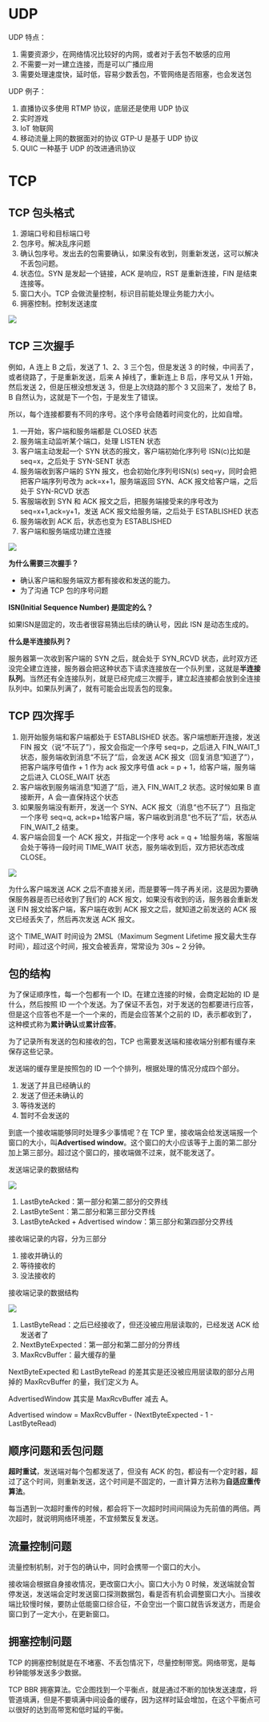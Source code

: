 # UDP

UDP 特点：
1. 需要资源少，在网络情况比较好的内网，或者对于丢包不敏感的应用
2. 不需要一对一建立连接，而是可以广播应用
3. 需要处理速度快，延时低，容易少数丢包，不管网络是否阻塞，也会发送包

UDP 例子：
1. 直播协议多使用 RTMP 协议，底层还是使用 UDP 协议
2. 实时游戏
3. IoT 物联网
4. 移动流量上网的数据面对的协议 GTP-U 是基于 UDP 协议
5. QUIC 一种基于 UDP 的改进通讯协议

# TCP

## TCP 包头格式
1. 源端口号和目标端口号
2. 包序号。解决乱序问题
3. 确认包序号。发出去的包需要确认，如果没有收到，则重新发送，这可以解决不丢包问题。
4. 状态位。SYN 是发起一个链接，ACK 是响应，RST 是重新连接，FIN 是结束连接等。
5. 窗口大小。TCP 会做流量控制，标识目前能处理业务能力大小。
6. 拥塞控制。控制发送速度

![](leanote://file/getImage?fileId=5d63eb1b89d01b3e50000000)


## TCP 三次握手

例如，A 连上 B 之后，发送了 1、2、3 三个包，但是发送 3 的时候，中间丢了，或者绕路了，于是重新发送，后来 A 掉线了，重新连上 B 后，序号又从 1 开始，然后发送 2，但是压根没想发送 3，但是上次绕路的那个 3 又回来了，发给了 B，B 自然认为，这就是下一个包，于是发生了错误。

所以，每个连接都要有不同的序号。这个序号会随着时间变化的，比如自增。

1. 一开始，客户端和服务端都是 CLOSED 状态
2. 服务端主动监听某个端口，处理 LISTEN 状态
3. 客户端主动发起一个 SYN 状态的报文，客户端初始化序列号 ISN(c)比如是 seq=x，之后处于 SYN-SENT 状态
4. 服务端收到客户端的 SYN 报文，也会初始化序列号ISN(s) seq=y，同时会把把客户端序列号改为 ack=x+1，服务端返回 SYN、ACK 报文给客户端，之后处于 SYN-RCVD 状态
5. 客服端收到 SYN 和 ACK 报文之后，把服务端接受来的序号改为 seq=x+1,ack=y+1，发送 ACK 报文给服务端，之后处于 ESTABLISHED 状态
6. 服务端收到 ACK 后，状态也变为 ESTABLISHED
7. 客户端和服务端成功建立连接

![](leanote://file/getImage?fileId=5d63eeed89d01b3e50000001)

**为什么需要三次握手？**

- 确认客户端和服务端双方都有接收和发送的能力。
- 为了沟通 TCP 包的序号问题

**ISN(Initial Sequence Number) 是固定的么？**

如果ISN是固定的，攻击者很容易猜出后续的确认号，因此 ISN 是动态生成的。

**什么是半连接队列？**

服务器第一次收到客户端的 SYN 之后，就会处于 SYN_RCVD 状态，此时双方还没完全建立连接，服务器会把这种状态下请求连接放在一个队列里，这就是**半连接队列**。当然还有全连接队列，就是已经完成三次握手，建立起连接都会放到全连接队列中。如果队列满了，就有可能会出现丢包的现象。

## TCP 四次挥手

1. 刚开始服务端和客户端都处于 ESTABLISHED 状态。客户端想断开连接，发送 FIN 报文（说“不玩了”），报文会指定一个序号 seq=p，之后进入 FIN_WAIT_1 状态，服务端收到消息“不玩了”后，会发送 ACK 报文（回复消息“知道了”），把客户端序号值作 + 1 作为 ack 报文序号值  ack = p + 1，给客户端，服务端之后进入 CLOSE_WAIT 状态
2. 客户端收到服务端消息“知道了”后，进入 FIN_WAIT_2 状态。这时候如果 B 直接断开，A 会一直保持这个状态
3. 如果服务端没有断开，发送一个 SYN、ACK 报文（消息“也不玩了”）且指定一个序号 seq=q, ack=p+1给客户端，客户端收到消息“也不玩了”后，状态从 FIN_WAIT_2 结束。
4. 客户端会回复一个 ACK 报文，并指定一个序号 ack = q + 1给服务端，客服端会处于等待一段时间 TIME_WAIT 状态，服务端收到后，双方把状态改成 CLOSE。

![](leanote://file/getImage?fileId=5d63f1f089d01b3e50000002)

为什么客户端发送 ACK 之后不直接关闭，而是要等一阵子再关闭，这是因为要确保服务器是否已经收到了我们的 ACK 报文，如果没有收到的话，服务器会重新发送 FIN 报文给客户端，客户端在收到 ACK 报文之后，就知道之前发送的 ACK 报文已经丢失了，然后再次发送 ACK 报文。

这个 TIME_WAIT 时间设为 2MSL（Maximum Segment Lifetime 报文最大生存时间），超过这个时间，报文会被丢弃，常常设为 30s ~ 2 分钟。


## 包的结构

为了保证顺序性，每一个包都有一个 ID。在建立连接的时候，会商定起始的 ID 是什么，然后按照 ID 一个个发送。为了保证不丢包，对于发送的包都要进行应答，但是这个应答也不是一个一个来的，而是会应答某个之前的 ID，表示都收到了，这种模式称为**累计确认**或**累计应答**。

为了记录所有发送的包和接收的包，TCP 也需要发送端和接收端分别都有缓存来保存这些记录。

发送端的缓存里是按照包的 ID 一个个排列，根据处理的情况分成四个部分。
1. 发送了并且已经确认的
2. 发送了但还未确认的
3. 等待发送的
4. 暂时不会发送的

到底一个接收端能够同时处理多少事情呢？在 TCP 里，接收端会给发送端报一个窗口的大小，叫**Advertised window**。这个窗口的大小应该等于上面的第二部分加上第三部分。超过这个窗口的，接收端做不过来，就不能发送了。

发送端记录的数据结构

![](https://user-gold-cdn.xitu.io/2019/8/27/16cd21f87d20def0?w=716&h=210&f=jpeg&s=37103)

1. LastByteAcked：第一部分和第二部分的交界线
2. LastByteSent：第二部分和第三部分交界线
3. LastByteAcked + Advertised window：第三部分和第四部分交界线


接收端记录的内容，分为三部分
1. 接收并确认的
2. 等待接收的
3. 没法接收的

接收端记录的数据结构

![](https://user-gold-cdn.xitu.io/2019/8/27/16cd21f87d07eb02?w=734&h=239&f=jpeg&s=39166)

1. LastByteRead：之后已经接收了，但还没被应用层读取的，已经发送 ACK 给发送者了
2. NextByteExpected：第一部分和第二部分的分界线
3. MaxRcvBuffer：最大缓存的量

NextByteExpected 和 LastByteRead 的差其实是还没被应用层读取的部分占用掉的 MaxRcvBuffer 的量，我们定义为 A。

AdvertisedWindow 其实是 MaxRcvBuffer 减去 A。

Advertised window = MaxRcvBuffer - (NextByteExpected - 1 - LastByteRead)

## 顺序问题和丢包问题

**超时重试**，发送端对每个包都发送了，但没有 ACK 的包，都设有一个定时器，超过了这个时间，则重新发送，这个时间是不固定的，一直计算方法称为**自适应重传算法**。

每当遇到一次超时重传的时候，都会将下一次超时时间间隔设为先前值的两倍。两次超时，就说明网络环境差，不宜频繁反复发送。

## 流量控制问题

流量控制机制，对于包的确认中，同时会携带一个窗口的大小。

接收端会根据自身接收情况，更改窗口大小。窗口大小为 0 时候，发送端就会暂停发送，发送端会定时发送窗口探测数据包，看是否有机会调整窗口大小。当接收端比较慢时候，要防止低能窗口综合征，不会空出一个窗口就告诉发送方，而是会窗口到了一定大小，在更新窗口。

## 拥塞控制问题

TCP 的拥塞控制就是在不堵塞、不丢包情况下，尽量控制带宽。网络带宽，是每秒钟能够发送多少数据。

TCP BBR  拥塞算法。它企图找到一个平衡点，就是通过不断的加快发送速度，将管道填满，但是不要填满中间设备的缓存，因为这样时延会增加，在这个平衡点可以很好的达到高带宽和低时延的平衡。
